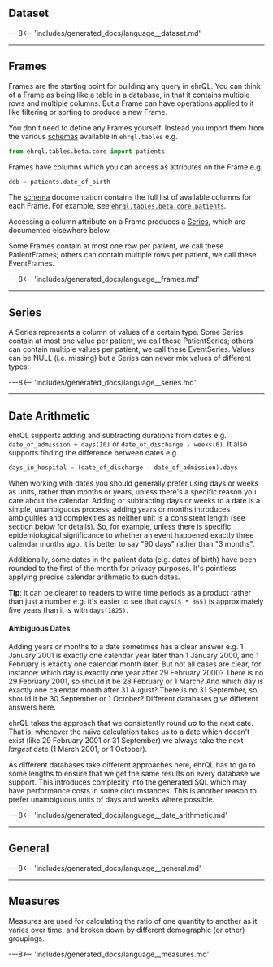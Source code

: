 ## Dataset

---8<-- 'includes/generated_docs/language__dataset.md'

---


## Frames

Frames are the starting point for building any query in ehrQL. You can
think of a Frame as being like a table in a database, in that it
contains multiple rows and multiple columns. But a Frame can have
operations applied to it like filtering or sorting to produce a new
Frame.

You don't need to define any Frames yourself. Instead you import them
from the various [schemas](schemas.md) available in `ehrql.tables` e.g.
```py
from ehrql.tables.beta.core import patients
```

Frames have columns which you can access as attributes on the Frame e.g.
```py
dob = patients.date_of_birth
```

The [schema](schemas.md) documentation contains the full list of
available columns for each Frame. For example, see
[`ehrql.tables.beta.core.patients`](schemas/beta.core.md/#patients).

Accessing a column attribute on a Frame produces a [Series](#series),
which are documented elsewhere below.

Some Frames contain at most one row per patient, we call these
PatientFrames; others can contain multiple rows per patient, we call
these EventFrames.

---8<-- 'includes/generated_docs/language__frames.md'

---


## Series

A Series represents a column of values of a certain type. Some Series
contain at most one value per patient, we call these PatientSeries;
others can contain multiple values per patient, we call these
EventSeries. Values can be NULL (i.e. missing) but a Series can never
mix values of different types.

---8<-- 'includes/generated_docs/language__series.md'

---


## Date Arithmetic

ehrQL supports adding and subtracting durations from dates e.g.
`date_of_admission + days(10)` or `date_of_discharge - weeks(6)`. It
also supports finding the difference between dates e.g.
```py
days_in_hospital = (date_of_discharge - date_of_admission).days
```

When working with dates you should generally prefer using days or weeks
as units, rather than months or years, unless there's a specific reason
you care about the calendar. Adding or subtracting days or weeks to a
date is a simple, unambiguous process; adding years or months introduces
ambiguities and complexities as neither unit is a consistent length (see
[section below](#ambiguous-dates) for details). So, for example, unless
there is specific epidemiological significance to whether an event
happened exactly three calendar months ago, it is better to say "90
days" rather than "3 months".

Additionally, some dates in the patient data (e.g. dates of birth) have
been rounded to the first of the month for privacy purposes. It's
pointless applying precise calendar arithmetic to such dates.

**Tip**: it can be clearer to readers to write time periods as a product
rather than just a number e.g. it's easier to see that `days(5 * 365)`
is approximately five years than it is with `days(1825)`.


#### Ambiguous Dates

Adding years or months to a date sometimes has a clear answer e.g. 1
January 2001 is exactly one calendar year later than 1 January 2000, and
1 February is exactly one calendar month later. But not all cases are
clear, for instance: which day is exactly one year after 29 February
2000? There is no 29 February 2001, so should it be 28 February or 1
March? And which day is exactly one calendar month after 31 August?
There is no 31 September, so should it be 30 September or 1 October?
Different databases give different answers here.

ehrQL takes the approach that we consistently round *up* to the next
date. That is, whenever the naïve calculation takes us to a date which
doesn't exist (like 29 February 2001 or 31 September) we always take the
next *largest* date (1 March 2001, or 1 October).

As different databases take different approaches here, ehrQL has to go
to some lengths to ensure that we get the same results on every database
we support. This introduces complexity into the generated SQL which may
have performance costs in some circumstances. This is another reason to
prefer unambiguous units of days and weeks where possible.

---8<-- 'includes/generated_docs/language__date_arithmetic.md'

---


## General

---8<-- 'includes/generated_docs/language__general.md'

---


## Measures

Measures are used for calculating the ratio of one quantity to another
as it varies over time, and broken down by different demographic (or
other) groupings.

---8<-- 'includes/generated_docs/language__measures.md'
